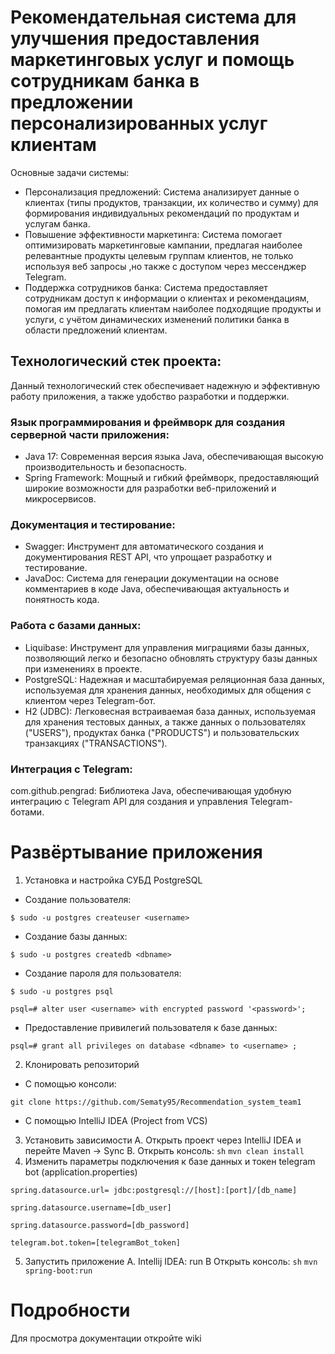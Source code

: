 # Рекомендательная система для улучшения предоставления маркетинговых услуг и помощь сотрудникам банка в предложении персонализированных услуг клиентам

Основные задачи системы:
* Персонализация предложений: Система анализирует данные о клиентах (типы продуктов, транзакции, их количество и сумму) для формирования индивидуальных рекомендаций по продуктам и услугам банка.
* Повышение эффективности маркетинга: Система помогает оптимизировать маркетинговые кампании, предлагая наиболее релевантные продукты целевым группам клиентов, не только используя веб запросы ,но также с доступом через мессенджер Telegram. 
* Поддержка сотрудников банка: Система предоставляет сотрудникам доступ к информации о клиентах и рекомендациям, помогая им предлагать клиентам наиболее подходящие продукты и услуги, с учётом динамических изменений политики банка в области предложений клиентам.

## Технологический стек проекта:

Данный технологический стек обеспечивает надежную и эффективную работу приложения, а также удобство разработки и поддержки.

### Язык программирования и фреймворк для создания серверной части приложения:
* Java 17: Современная версия языка Java, обеспечивающая высокую производительность и безопасность.
* Spring Framework: Мощный и гибкий фреймворк, предоставляющий широкие возможности для разработки веб-приложений и микросервисов.
### Документация и тестирование:
* Swagger: Инструмент для автоматического создания и документирования REST API, что упрощает разработку и тестирование.
* JavaDoc: Система для генерации документации на основе комментариев в коде Java, обеспечивающая актуальность и понятность кода.
### Работа с базами данных:
* Liquibase: Инструмент для управления миграциями базы данных, позволяющий легко и безопасно обновлять структуру базы данных при изменениях в проекте.
* PostgreSQL: Надежная и масштабируемая реляционная база данных, используемая для хранения данных, необходимых для общения с клиентом через Telegram-бот.
* H2 (JDBC): Легковесная встраиваемая база данных, используемая для хранения тестовых данных, а также данных о пользователях ("USERS"), продуктах банка ("PRODUCTS") и пользовательских транзакциях ("TRANSACTIONS").
### Интеграция с Telegram:
com.github.pengrad: Библиотека Java, обеспечивающая удобную интеграцию с Telegram API для создания и управления Telegram-ботами.

# Развёртывание приложения
1. Установка и настройка СУБД PostgreSQL
* Создание пользователя:

```$ sudo -u postgres createuser <username>```

* Создание базы данных:

```$ sudo -u postgres createdb <dbname>```

* Создание пароля для пользователя:

```$ sudo -u postgres psql```

```psql=# alter user <username> with encrypted password '<password>';```

* Предоставление привилегий пользователя к базе данных:

```psql=# grant all privileges on database <dbname> to <username> ;```

2. Клонировать репозиторий
* С помощью консоли:

`git clone https://github.com/Sematy95/Recommendation_system_team1`

* С помощью IntelliJ IDEA (Project from VCS)
3. Установить зависимости
A. Открыть проект через IntelliJ IDEA и перейте Maven -> Sync 
B. Открыть консоль:
```sh```
```mvn clean install```
4. Изменить параметры подключения к базе данных и токен telegram bot (application.properties)

```spring.datasource.url= jdbc:postgresql://[host]:[port]/[db_name]```

```spring.datasource.username=[db_user]```

```spring.datasource.password=[db_password]```

```telegram.bot.token=[telegramBot_token]```

5. Запустить приложение
A. Intellij IDEA: run
B Открыть консоль:
```sh```
```mvn spring-boot:run```

# Подробности
Для просмотра документации откройте wiki
